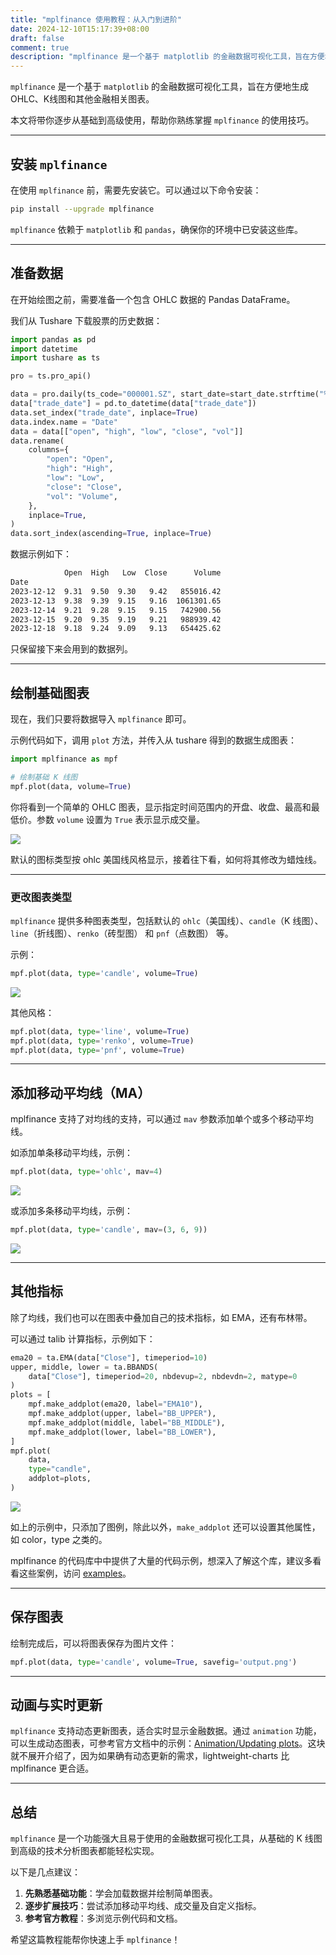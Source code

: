 ```yaml
---
title: "mplfinance 使用教程：从入门到进阶"
date: 2024-12-10T15:17:39+08:00
draft: false
comment: true
description: "mplfinance 是一个基于 matplotlib 的金融数据可视化工具，旨在方便地生成 OHLC、K线图和其他金融相关图表。本教程将逐步带你从基础到高级使用，帮助你熟练掌握 `mplfinance` 的使用技巧。"
---
```


`mplfinance` 是一个基于 `matplotlib` 的金融数据可视化工具，旨在方便地生成 OHLC、K线图和其他金融相关图表。

本文将带你逐步从基础到高级使用，帮助你熟练掌握 `mplfinance` 的使用技巧。

---

## 安装 `mplfinance`

在使用 `mplfinance` 前，需要先安装它。可以通过以下命令安装：

```bash
pip install --upgrade mplfinance
```

`mplfinance` 依赖于 `matplotlib` 和 `pandas`，确保你的环境中已安装这些库。

---

## 准备数据

在开始绘图之前，需要准备一个包含 OHLC 数据的 Pandas DataFrame。

我们从 Tushare 下载股票的历史数据：

```python
import pandas as pd
import datetime
import tushare as ts

pro = ts.pro_api()

data = pro.daily(ts_code="000001.SZ", start_date=start_date.strftime("%Y%m%d"))
data["trade_date"] = pd.to_datetime(data["trade_date"])
data.set_index("trade_date", inplace=True)
data.index.name = "Date"
data = data[["open", "high", "low", "close", "vol"]]
data.rename(
    columns={
        "open": "Open",
        "high": "High",
        "low": "Low",
        "close": "Close",
        "vol": "Volume",
    },
    inplace=True,
)
data.sort_index(ascending=True, inplace=True)
```

数据示例如下：

```bash
            Open  High   Low  Close      Volume
Date
2023-12-12  9.31  9.50  9.30   9.42   855016.42
2023-12-13  9.38  9.39  9.15   9.16  1061301.65
2023-12-14  9.21  9.28  9.15   9.15   742900.56
2023-12-15  9.20  9.35  9.19   9.21   988939.42
2023-12-18  9.18  9.24  9.09   9.13   654425.62
```

只保留接下来会用到的数据列。

---

## 绘制基础图表

现在，我们只要将数据导入 `mplfinance` 即可。

示例代码如下，调用 `plot` 方法，并传入从 tushare 得到的数据生成图表：

```python
import mplfinance as mpf

# 绘制基础 K 线图
mpf.plot(data, volume=True)
```

你将看到一个简单的 OHLC 图表，显示指定时间范围内的开盘、收盘、最高和最低价。参数 `volume` 设置为 `True` 表示显示成交量。

![](https://cdn.jsdelivr.net/gh/poloxue/images@2024-12/2024-12-11-mplfinance-chart-library-01.png)

默认的图标类型按 ohlc 美国线风格显示，接着往下看，如何将其修改为蜡烛线。

---

### 更改图表类型

`mplfinance` 提供多种图表类型，包括默认的 `ohlc`（美国线）、`candle`（K 线图）、`line`（折线图）、`renko`（砖型图） 和 `pnf`（点数图） 等。

示例：

```python
mpf.plot(data, type='candle', volume=True)
```

![](https://cdn.jsdelivr.net/gh/poloxue/images@2024-12/2024-12-11-mplfinance-chart-library-02.png)

其他风格：

```python
mpf.plot(data, type='line', volume=True)
mpf.plot(data, type='renko', volume=True)
mpf.plot(data, type='pnf', volume=True)
```

---

## 添加移动平均线（MA）

mplfinance 支持了对均线的支持，可以通过 `mav` 参数添加单个或多个移动平均线。

如添加单条移动平均线，示例：

```python
mpf.plot(data, type='ohlc', mav=4)
```

![](https://cdn.jsdelivr.net/gh/poloxue/images@2024-12/2024-12-11-mplfinance-chart-library-03.png)

或添加多条移动平均线，示例：

```python
mpf.plot(data, type='candle', mav=(3, 6, 9))
```

![](https://cdn.jsdelivr.net/gh/poloxue/images@2024-12/2024-12-11-mplfinance-chart-library-04.png)

---

## 其他指标

除了均线，我们也可以在图表中叠加自己的技术指标，如 EMA，还有布林带。

可以通过 talib 计算指标，示例如下：

```python
ema20 = ta.EMA(data["Close"], timeperiod=10)
upper, middle, lower = ta.BBANDS(
    data["Close"], timeperiod=20, nbdevup=2, nbdevdn=2, matype=0
)
plots = [
    mpf.make_addplot(ema20, label="EMA10"),
    mpf.make_addplot(upper, label="BB_UPPER"),
    mpf.make_addplot(middle, label="BB_MIDDLE"),
    mpf.make_addplot(lower, label="BB_LOWER"),
]
mpf.plot(
    data,
    type="candle",
    addplot=plots,
)
```

![](https://cdn.jsdelivr.net/gh/poloxue/images@2024-12/2024-12-11-mplfinance-chart-library-05-v2.png)

如上的示例中，只添加了图例，除此以外，`make_addplot` 还可以设置其他属性，如 color，type 之类的。

mplfinance 的代码库中中提供了大量的代码示例，想深入了解这个库，建议多看看这些案例，访问 [examples](https://github.com/matplotlib/mplfinance/tree/master/examples)。

---

## 保存图表

绘制完成后，可以将图表保存为图片文件：

```python
mpf.plot(data, type='candle', volume=True, savefig='output.png')
```

---

## 动画与实时更新

`mplfinance` 支持动态更新图表，适合实时显示金融数据。通过 `animation` 功能，可以生成动态图表，可参考官方文档中的示例：[Animation/Updating plots](https://github.com/matplotlib/mplfinance/blob/master/markdown/animation.md)。这块就不展开介绍了，因为如果确有动态更新的需求，lightweight-charts 比 mplfinance 更合适。



---

## 总结

`mplfinance` 是一个功能强大且易于使用的金融数据可视化工具，从基础的 K 线图到高级的技术分析图表都能轻松实现。

以下是几点建议：

1. **先熟悉基础功能**：学会加载数据并绘制简单图表。
2. **逐步扩展技巧**：尝试添加移动平均线、成交量及自定义指标。
3. **参考官方教程**：多浏览示例代码和文档。

希望这篇教程能帮你快速上手 `mplfinance`！
